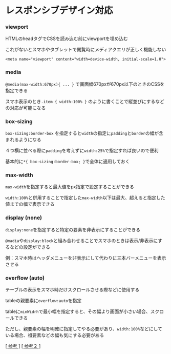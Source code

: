 # レスポンシブデザイン対応

### viewport

HTMLのheadタグでCSSを読み込む前にviewportを埋め込む

これがないとスマホやタブレットで閲覧時にメディアクエリが正しく機能しない

```
<meta name="viewport" content="width=device-width, initial-scale=1.0">
```

### media

`@media(max-width:670px){ ... }` で画面幅670pxが670px以下のときのCSSを指定できる

スマホ表示のとき`.item { width:100% }` のように書くことで縦並びにするなどの対応が可能になる

### box-sizing

`box-sizing:border-box` を指定すると`width`の指定に`padding`と`border`の幅が含まれるようになる

４つ横に並べる際に`padding`を考えずに`width:25%`で指定すれば良いので便利

基本的に`*{ box-sizing:border-box; }`で全体に適用しておく

### max-width

`max-width`を指定すると最大値をpx指定で設定することができる

`width:100%`と併用することで指定した`max-width`以下は最大、超えると指定した値までの幅で表示できる

### display (none)

`display:none`を指定すると特定の要素を非表示にすることができる

`@madia`や`display:block`と組み合わせることでスマホのときは表示/非表示にするなどの設定ができる

例：スマホ時はヘッダメニューを非表示にして代わりに三本バーメニューを表示させる

### overflow (auto)

テーブルの表示をスマホ時だけスクロールさせる際などに使用する

tableの親要素に`overflow:auto`を指定

tableに`minWidrh`で最小幅を指定すると、その幅より画面が小さい場合、スクロールできる

ただし、親要素の幅を明確に指定してやる必要があり、`width:100%`などにしている場合、祖要素などの幅も気にする必要がある

[[ 参考 ]](https://webcommu.net/phone-table-scroll/) [[ 参考２ ]](https://b-risk.jp/blog/2018/07/table-css/)


